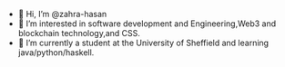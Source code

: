 - 👋 Hi, I’m @zahra-hasan
- 👀 I’m interested in software development and Engineering,Web3 and blockchain technology,and CSS.
- 🌱 I’m currently a student at the University of Sheffield and learning java/python/haskell.

<!---
zahra-hasan/zahra-hasan is a ✨ special ✨ repository because its `README.md` (this file) appears on your GitHub profile.
You can click the Preview link to take a look at your changes.
--->
